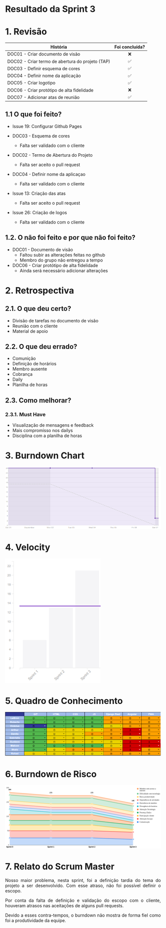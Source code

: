# Resultado da Sprint 3

 # 1. Revisão

| História | Foi concluída? |
| -------- | :----: |
| DOC01 - Criar documento de visão | :x: |
| DOC02 - Criar termo de abertura do projeto (TAP) | :white_check_mark: |
| DOC03 - Definir esquema de cores | :white_check_mark: |
| DOC04 - Definir nome da aplicação | :white_check_mark: |
| DOC05 - Criar logotipo | :white_check_mark: |
| DOC06 - Criar protótipo de alta fidelidade | :x: |
| DOC07 - Adicionar atas de reunião | :white_check_mark: |


## 1.1 O que foi feito?
* Issue 19: Configurar Github Pages
* DOC03 - Esquema de cores
    * Falta ser validado com o cliente
* DOC02 - Termo de Abertura do Projeto
    * Falta ser aceito o pull request
* DOC04 - Definir nome da aplicaçao
    * Falta ser validado com o cliente

* Issue 13: Criação das atas
    * Falta ser aceito o pull request
* Issue 26: Criação de logos
    * Falta ser validado com o cliente

## 1.2. O não foi feito e por que não foi feito?

*  DOC01 - Documento de visão
    * Faltou subir as alterações feitas no github
    * Membro do grupo não entregou a tempo
*  DOC06 - Criar protótipo de alta fidelidade
    * Ainda será necessário adicionar alterações

# 2. Retrospectiva

## 2.1. O que deu certo?  

* Divisão de tarefas no documento de visão
* Reunião com o cliente
* Material de apoio


## 2.2. O que deu errado? 

* Comunição
* Definição de horários
* Membro ausente
* Cobrança
* Daily
* Planilha de horas

## 2.3. Como melhorar?

### 2.3.1. Must Have
* Visualização de mensagens e feedback
* Mais compromisso nos dailys
* Disciplina com a planilha de horas

# 3. Burndown Chart
![Sprint 3 - Burndown](../../imagens/burndown/burndown3.png)

# 4. Velocity
![Sprint 3 - Velocity](../../imagens/velocity/velocity3.png)

# 5. Quadro de Conhecimento
![Sprint 3 - Quadro de conhecimento](../../imagens/quadro_conhecimento/quadro_conhecimento3.png)

# 6. Burndown de Risco
![Sprint 3 - Burndown de Risco](../../imagens/burndown_risco/burndown_risco3.png)

# 7. Relato do Scrum Master
<p align = "justify">
Nosso maior problema, nesta sprint, foi a definição tardia do tema do projeto a ser desenvolvido. Com esse atraso, não foi possível definir o escopo.
</p>
<p align = "justify">
Por conta da falta de definição e validação do escopo com o cliente, houveram atrasos nas aceitações de alguns pull requests.
</p>
<p align = "justify">
Devido a esses contra-tempos, o burndown não mostra de forma fiel como foi a produtividade da equipe.
</p>
